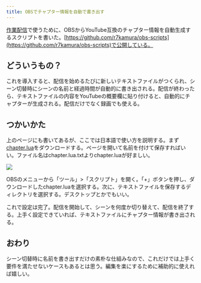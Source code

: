 ```yaml
---
title: OBSでチャプター情報を自動で書き出す
---
```

[作業配信](https://www.youtube.com/channel/UC5s-KpSDGzxWPWNv94PnJHw)で使うために、OBSからYouTube互換のチャプター情報を自動生成するスクリプトを書いた。[https://github.com/r7kamura/obs-scripts](https://github.com/r7kamura/obs-scripts)で公開している。

どういうもの？
-------

これを導入すると、配信を始めるたびに新しいテキストファイルがつくられ、シーン切替時にシーンの名前と経過時間が自動的に書き出される。配信が終わったら、テキストファイルの内容をYouTubeの概要欄に貼り付けると、自動的にチャプターが生成される。配信だけでなく録画でも使える。

つかいかた
-----

上のページにも書いてあるが、ここでは日本語で使い方を説明する。まず[chapter.lua](https://raw.githubusercontent.com/r7kamura/obs-scripts/main/chapter.lua)をダウンロードする。ページを開いて名前を付けて保存すればいい。ファイル名はchapter.lua.txtよりchapter.luaが好ましい。

![](https://lh3.googleusercontent.com/vL6SLbvIRnD_c4ujvIDbNod8PTcR10CeTwVRFczFu7FUVc6KzuOr0nwtY_nqFweskKBZaRRuMlb3vBh5HS1Cm3yd6nSVEPvf9Ofghz312yYUL2js1hKKPsxjFRKdWmhlXrGw_u55hYWTVsNrdj24yUtOVAPf8qG-7F_5zsoIn_g9ioAnFJdBJqn6d8rd)

OBSのメニューから「ツール」>「スクリプト」を開く。「+」ボタンを押し、ダウンロードしたchapter.luaを選択する。次に、テキストファイルを保存するディレクトリを選択する。デスクトップとかでもいい。

これで設定は完了。配信を開始して、シーンを何度か切り替えて、配信を終了する。上手く設定できていれば、テキストファイルにチャプター情報が書き出される。

おわり
---

シーン切替時に名前を書き出すだけの素朴な仕組みなので、これだけでは上手く要件を満たせないケースもあるとは思う。編集を楽にするために補助的に使えれば嬉しい。
